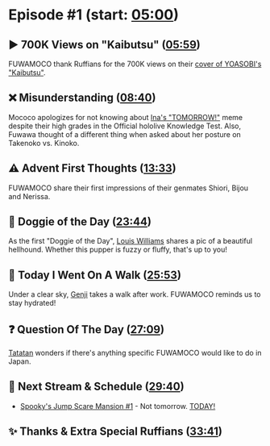 # Episode #1 (start: [05:00](https://youtu.be/4giLWiqvyVo?t=05m00s))

## ▶️ 700K Views on "Kaibutsu" ([05:59](https://youtu.be/4giLWiqvyVo?t=05m59s))

FUWAMOCO thank Ruffians for the 700K views on their [cover of YOASOBI's "Kaibutsu"](https://youtu.be/Yr1EI_jYBB8).

## ❌ Misunderstanding ([08:40](https://youtu.be/4giLWiqvyVo?t=08m40s))

Mococo apologizes for not knowing about [Ina's "TOMORROW!"](https://youtu.be/sMcfFmR0MmA) meme despite their high grades in the Official hololive Knowledge Test. Also, Fuwawa thought of a different thing when asked about her posture on Takenoko vs. Kinoko.

## ⚠️ Advent First Thoughts ([13:33](https://youtu.be/4giLWiqvyVo?t=13m33s))

FUWAMOCO share their first impressions of their genmates Shiori, Bijou and Nerissa.

## 🐶 Doggie of the Day ([23:44](https://youtu.be/4giLWiqvyVo?t=23m44s))

As the first "Doggie of the Day", [Louis Williams](https://twitter.com/LouisWi64374564/status/1686034917514194944) shares a pic of a beautiful hellhound. Whether this pupper is fuzzy or fluffy, that's up to you!

## 🚶 Today I Went On A Walk ([25:53](https://youtu.be/4giLWiqvyVo?t=25m53s))

Under a clear sky, [Genji](https://twitter.com/GenjiPriv/status/1686548641992015874) takes a walk after work. FUWAMOCO reminds us to stay hydrated!

## ❓ Question Of The Day ([27:09](https://youtu.be/4giLWiqvyVo?t=27m09s))

[Tatatan](https://twitter.com/tatantannotan/status/1686547887084486658) wonders if there's anything specific FUWAMOCO would like to do in Japan.

## 📅 Next Stream & Schedule ([29:40](https://youtu.be/4giLWiqvyVo?t=29m40s))

* [Spooky's Jump Scare Mansion #1](https://youtu.be/kRHAfh9z3cc) - Not tomorrow. [TODAY!](https://youtu.be/4giLWiqvyVo?t=1865)

## ✨ Thanks & Extra Special Ruffians ([33:41](https://youtu.be/4giLWiqvyVo?t=33m41s))
